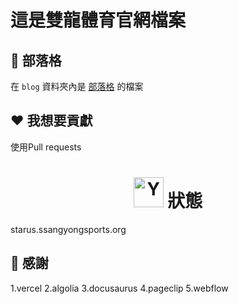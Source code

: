# 這是雙龍體育官網檔案
## 📝 部落格

在 `blog` 資料夾內是 [部落格](https://www.ssangyongsports.org/blog/) 的檔案

## ❤️ 我想要貢獻
使用Pull requests
<h1 align="center">
    <img src="https://i.ibb.co/RHw9RV2/image.png" alt="Yeecord" width="48" height="48">
    狀態
</h1>
starus.ssangyongsports.org

## 🙏 感謝
1.vercel
2.algolia
3.docusaurus
4.pageclip
5.webflow

